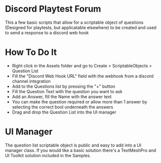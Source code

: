 # Discord Playtest Forum

This a few basic scripts that allow for a scriptable object of questions (Designed for playtests, but applicatable elsewhere) to be created and used to send a response to a discord web hook

# How To Do It
- Right click in the Assets folder and go to Create > ScriptableObjects > Question List
- Fill the "Discord Web Hook URL" field with the webhook from a discord channel integration
- Add to the Questions list by pressing the "+" button
- Fill the Question Text with the question you want to ask
- Add an Answer, fill the Name with the answer text
- You can make the question required or allow more than 1 answer by selecting the correct bool underneath the answers
- Drag and drop the Question List into the UI manager

# UI Manager
The question list scriptable object is public and easy to add into a UI manager class. If you would like a basic solution there's a TextMeshPro and UI Toolkit solution included in the Samples.
